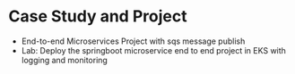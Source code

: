 # Case Study and Project
- End-to-end Microservices Project with sqs message publish
- Lab: Deploy the springboot microservice end to end project in EKS with logging and monitoring

